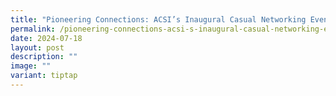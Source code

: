 ```yaml
---
title: "Pioneering Connections: ACSI’s Inaugural Casual Networking Event"
permalink: /pioneering-connections-acsi-s-inaugural-casual-networking-event/
date: 2024-07-18
layout: post
description: ""
image: ""
variant: tiptap
---
```

